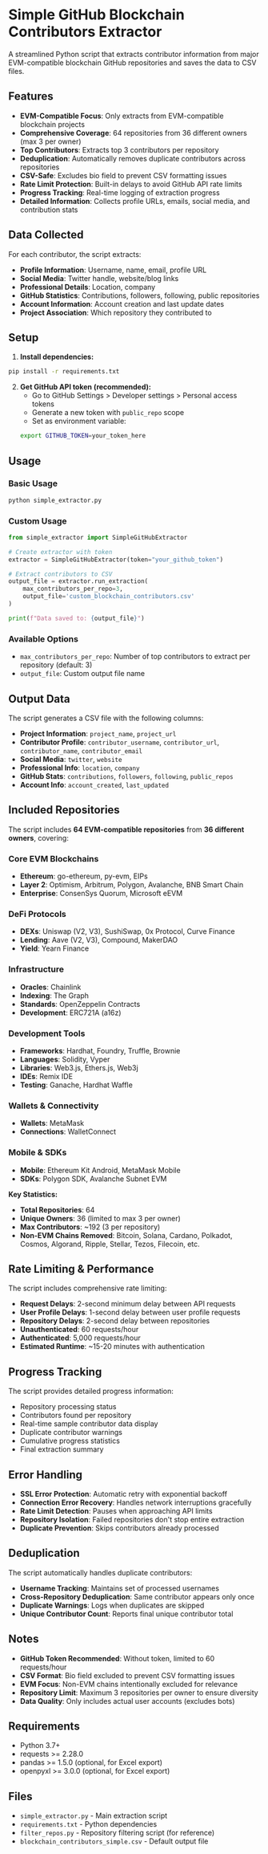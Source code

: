 # Simple GitHub Blockchain Contributors Extractor

A streamlined Python script that extracts contributor information from major EVM-compatible blockchain GitHub repositories and saves the data to CSV files.

## Features

- **EVM-Compatible Focus**: Only extracts from EVM-compatible blockchain projects
- **Comprehensive Coverage**: 64 repositories from 36 different owners (max 3 per owner)
- **Top Contributors**: Extracts top 3 contributors per repository
- **Deduplication**: Automatically removes duplicate contributors across repositories
- **CSV-Safe**: Excludes bio field to prevent CSV formatting issues
- **Rate Limit Protection**: Built-in delays to avoid GitHub API rate limits
- **Progress Tracking**: Real-time logging of extraction progress
- **Detailed Information**: Collects profile URLs, emails, social media, and contribution stats

## Data Collected

For each contributor, the script extracts:
- **Profile Information**: Username, name, email, profile URL
- **Social Media**: Twitter handle, website/blog links
- **Professional Details**: Location, company
- **GitHub Statistics**: Contributions, followers, following, public repositories
- **Account Information**: Account creation and last update dates
- **Project Association**: Which repository they contributed to

## Setup

1. **Install dependencies:**
```bash
pip install -r requirements.txt
```

2. **Get GitHub API token (recommended):**
   - Go to GitHub Settings > Developer settings > Personal access tokens
   - Generate a new token with `public_repo` scope
   - Set as environment variable:
   ```bash
   export GITHUB_TOKEN=your_token_here
   ```

## Usage

### Basic Usage
```bash
python simple_extractor.py
```

### Custom Usage
```python
from simple_extractor import SimpleGitHubExtractor

# Create extractor with token
extractor = SimpleGitHubExtractor(token="your_github_token")

# Extract contributors to CSV
output_file = extractor.run_extraction(
    max_contributors_per_repo=3,
    output_file='custom_blockchain_contributors.csv'
)

print(f"Data saved to: {output_file}")
```

### Available Options
- `max_contributors_per_repo`: Number of top contributors to extract per repository (default: 3)
- `output_file`: Custom output file name

## Output Data

The script generates a CSV file with the following columns:

- **Project Information**: `project_name`, `project_url`
- **Contributor Profile**: `contributor_username`, `contributor_url`, `contributor_name`, `contributor_email`
- **Social Media**: `twitter`, `website`
- **Professional Info**: `location`, `company`
- **GitHub Stats**: `contributions`, `followers`, `following`, `public_repos`
- **Account Info**: `account_created`, `last_updated`

## Included Repositories

The script includes **64 EVM-compatible repositories** from **36 different owners**, covering:

### Core EVM Blockchains
- **Ethereum**: go-ethereum, py-evm, EIPs
- **Layer 2**: Optimism, Arbitrum, Polygon, Avalanche, BNB Smart Chain
- **Enterprise**: ConsenSys Quorum, Microsoft eEVM

### DeFi Protocols
- **DEXs**: Uniswap (V2, V3), SushiSwap, 0x Protocol, Curve Finance
- **Lending**: Aave (V2, V3), Compound, MakerDAO
- **Yield**: Yearn Finance

### Infrastructure
- **Oracles**: Chainlink
- **Indexing**: The Graph
- **Standards**: OpenZeppelin Contracts
- **Development**: ERC721A (a16z)

### Development Tools
- **Frameworks**: Hardhat, Foundry, Truffle, Brownie
- **Languages**: Solidity, Vyper
- **Libraries**: Web3.js, Ethers.js, Web3j
- **IDEs**: Remix IDE
- **Testing**: Ganache, Hardhat Waffle

### Wallets & Connectivity
- **Wallets**: MetaMask
- **Connections**: WalletConnect

### Mobile & SDKs
- **Mobile**: Ethereum Kit Android, MetaMask Mobile
- **SDKs**: Polygon SDK, Avalanche Subnet EVM

**Key Statistics:**
- **Total Repositories**: 64
- **Unique Owners**: 36 (limited to max 3 per owner)
- **Max Contributors**: ~192 (3 per repository)
- **Non-EVM Chains Removed**: Bitcoin, Solana, Cardano, Polkadot, Cosmos, Algorand, Ripple, Stellar, Tezos, Filecoin, etc.

## Rate Limiting & Performance

The script includes comprehensive rate limiting:
- **Request Delays**: 2-second minimum delay between API requests
- **User Profile Delays**: 1-second delay between user profile requests
- **Repository Delays**: 2-second delay between repositories
- **Unauthenticated**: 60 requests/hour
- **Authenticated**: 5,000 requests/hour
- **Estimated Runtime**: ~15-20 minutes with authentication

## Progress Tracking

The script provides detailed progress information:
- Repository processing status
- Contributors found per repository
- Real-time sample contributor data display
- Duplicate contributor warnings
- Cumulative progress statistics
- Final extraction summary

## Error Handling

- **SSL Error Protection**: Automatic retry with exponential backoff
- **Connection Error Recovery**: Handles network interruptions gracefully
- **Rate Limit Detection**: Pauses when approaching API limits
- **Repository Isolation**: Failed repositories don't stop entire extraction
- **Duplicate Prevention**: Skips contributors already processed

## Deduplication

The script automatically handles duplicate contributors:
- **Username Tracking**: Maintains set of processed usernames
- **Cross-Repository Deduplication**: Same contributor appears only once
- **Duplicate Warnings**: Logs when duplicates are skipped
- **Unique Contributor Count**: Reports final unique contributor total

## Notes

- **GitHub Token Recommended**: Without token, limited to 60 requests/hour
- **CSV Format**: Bio field excluded to prevent CSV formatting issues
- **EVM Focus**: Non-EVM chains intentionally excluded for relevance
- **Repository Limit**: Maximum 3 repositories per owner to ensure diversity
- **Data Quality**: Only includes actual user accounts (excludes bots)

## Requirements

- Python 3.7+
- requests >= 2.28.0
- pandas >= 1.5.0 (optional, for Excel export)
- openpyxl >= 3.0.0 (optional, for Excel export)

## Files

- `simple_extractor.py` - Main extraction script
- `requirements.txt` - Python dependencies
- `filter_repos.py` - Repository filtering script (for reference)
- `blockchain_contributors_simple.csv` - Default output file